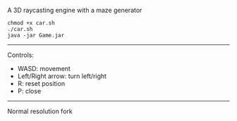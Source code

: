 A 3D raycasting engine with a maze generator
```
chmod +x car.sh
./car.sh
java -jar Game.jar
```
---
Controls:
- WASD: movement
- Left/Right arrow: turn left/right
- R: reset position
- P: close
---
Normal resolution fork
